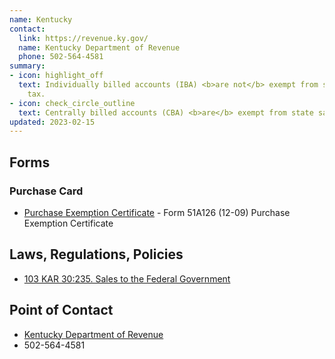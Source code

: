 ```yaml
---
name: Kentucky
contact:
  link: https://revenue.ky.gov/
  name: Kentucky Department of Revenue
  phone: 502-564-4581​
summary:
- icon: highlight_off
  text: Individually billed accounts (IBA) <b>are not</b> exempt from state sales
    tax.
- icon: check_circle_outline
  text: Centrally billed accounts (CBA) <b>are</b> exempt from state sales tax.
updated: 2023-02-15
---
```


## Forms

### Purchase Card

* [Purchase Exemption Certificate](https://revenue.ky.gov/Business/Sales-Use-Tax/Pages/default.aspx) - Form 51A126 (12-09) Purchase Exemption Certificate

## Laws, Regulations, Policies

* [103 KAR 30:235. Sales to the Federal Government](https://apps.legislature.ky.gov/law/kar/titles/103/030/235/)

## Point of Contact
- [Kentucky Department of Revenue](https://revenue.ky.gov/)
- 502-564-4581​